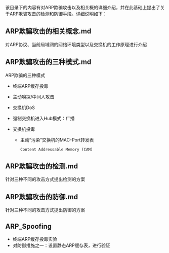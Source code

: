 该目录下的内容有对ARP欺骗攻击以及相关概的详细介绍，并在此基础上提出了关于ARP欺骗攻击的检测和防御手段。详细说明如下：

## ARP欺骗攻击的相关概念.md ##
对ARP协议、当前局域网的网络环境类型以及交换机的工作原理进行介绍

## ARP欺骗攻击的三种模式.md ##
ARP欺骗的三种模式


- 终端ARP缓存投毒

 - 主动嗅探/中间人攻击


- 交换机DoS

 - 强制交换机进⼊Hub模式：广播


- 交换机投毒


  - 主动“污染”交换机的MAC-Port转发表
    
        Content Addressable Memory (CAM)
        
## ARP欺骗攻击的检测.md ##
针对三种不同的攻击方式提出检测的方案

## ARP欺骗攻击的防御.md ##
针对三种不同的攻击方式提出防御的方案

## ARP_Spoofing ##
- 终端ARP缓存投毒实验
- 对防御措施之一：设置静态ARP缓存表，进行验证


